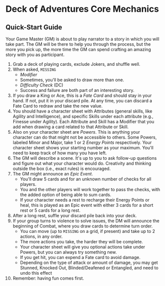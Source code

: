 # Deck of Adventures Core Mechanics

## Quick-Start Guide

Your Game Master (GM) is about to play narrator to a story in which you will take part.
The GM will be there to help you through the process, but the more you pick up, the
more time the GM can spend crafting an amazing story with you as participant.

1. Grab a deck of playing cards, exclude Jokers, and shuffle well.
2. When asked, `MISSING`
   - *Modifier*
   - Sometimes, you'll be asked to draw more than one.
   - *Difficulty Check* (DC)
   - Success and failure are both part of an interesting story.
3. If you draw a King or Ace, this is a *Fate Card* and should stay in your hand. If
not, put it in your discard pile. At any time, you can discard a Fate Card to redraw 
and take the new value.
4. You should have a character sheet with Attributes (general skills, like Agility and
Intelligence), and specific Skills under each attribute (e.g., Finesse under Agility).
Each Attribute and Skill has a Modifier that you add when drawing a card related to that
Attribute or Skill.
5. Also on your character sheet are *Powers*. This is anything your character can do
that might not be accessible to others. Some Powers, labeled Minor and Major, take 1 or
2 *Energy Points* respectively. Your character sheet shows your starting number as your
maximum. You'll need to keep track of how many you have left.
6. The GM will describe a scene. It's up to you to ask follow-up questions and figure
out what your character would do. Creativity and thinking outside the box (i.e., exact
rules) is encouraged.
7. The GM might announce an *Epic Event*.
   - You'll draw 5 cards and for an unknown number of checks for all players.
   - You and the other players will work together to pass the checks, with the added
   option of being able to sum cards.
   - If your character needs a rest to recharge their Energy Points or heal, this is
   played as an Epic event with either 3 cards for a short rest or 5 cards for a long
   rest.
8. After a long rest, suffle your discard pile back into your deck.
9. If your group turns to violence to solve issues, the DM will announce the beginning 
of Combat, where you draw cards to determine turn order.
   - You can move (up to `MISSING` on a grid, if present) and take up to 2 actions, in
   any order.
   - The more actions you take, the harder they will be complete. 
   - Your character sheet will give you optional actions take under Powers, but you can
   always try something new.
   - If you get hit, you can expend a Fate card to avoid damage.
   - Depending on the type of attack or amount of damage, you may get Stunned, Knocked
   Out, Blinded/Deafened or Entangled, and need to undo this effect
10. Remember: having fun comes first.
